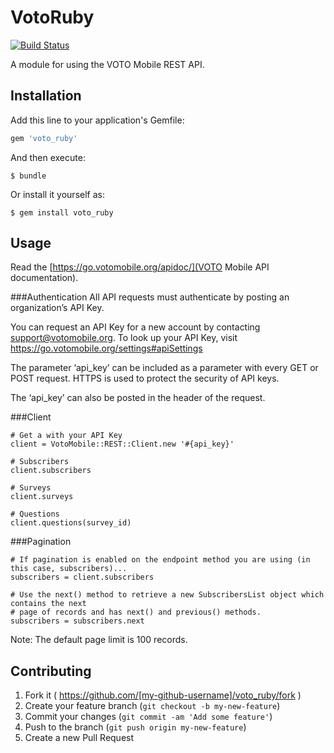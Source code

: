 # VotoRuby

[![Build Status](https://travis-ci.org/votomobile/voto-ruby.svg?branch=master)](https://travis-ci.org/votomobile/voto-ruby) 

A module for using the VOTO Mobile REST API.

## Installation

Add this line to your application's Gemfile:

```ruby
gem 'voto_ruby'
```

And then execute:

    $ bundle

Or install it yourself as:

    $ gem install voto_ruby

## Usage

Read the [https://go.votomobile.org/apidoc/](VOTO Mobile API documentation).

###Authentication
All API requests must authenticate by posting an organization’s API Key.

You can request an API Key for a new account by contacting support@votomobile.org. To look up your API Key, visit https://go.votomobile.org/settings#apiSettings

The parameter ‘api_key’ can be included as a parameter with every GET or POST request. HTTPS is used to protect the security of API keys.

The ‘api_key’ can also be posted in the header of the request.

###Client

```
# Get a with your API Key
client = VotoMobile::REST::Client.new '#{api_key}'

# Subscribers
client.subscribers

# Surveys
client.surveys

# Questions
client.questions(survey_id)

```

###Pagination

```
# If pagination is enabled on the endpoint method you are using (in this case, subscribers)...
subscribers = client.subscribers

# Use the next() method to retrieve a new SubscribersList object which contains the next 
# page of records and has next() and previous() methods.
subscribers = subscribers.next

```
Note: The default page limit is 100 records.

## Contributing

1. Fork it ( https://github.com/[my-github-username]/voto_ruby/fork )
2. Create your feature branch (`git checkout -b my-new-feature`)
3. Commit your changes (`git commit -am 'Add some feature'`)
4. Push to the branch (`git push origin my-new-feature`)
5. Create a new Pull Request
